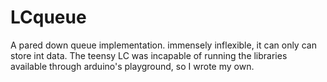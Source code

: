 # LCqueue
A pared down queue implementation. immensely inflexible, it can only can store int data. The teensy LC was incapable of running the libraries available through arduino's playground, so I wrote my own. 
